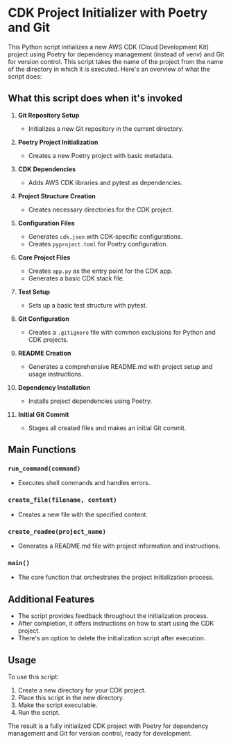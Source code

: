 # CDK Project Initializer with Poetry and Git

This Python script initializes a new AWS CDK (Cloud Development Kit) project using Poetry for dependency management (instead of venv) and Git for version control. This script takes the name of the project from the name of the directory in which it is executed. Here's an overview of what the script does:

## What this script does when it's invoked

1. **Git Repository Setup**
   - Initializes a new Git repository in the current directory.

2. **Poetry Project Initialization**
   - Creates a new Poetry project with basic metadata.

3. **CDK Dependencies**
   - Adds AWS CDK libraries and pytest as dependencies.

4. **Project Structure Creation**
   - Creates necessary directories for the CDK project.

5. **Configuration Files**
   - Generates `cdk.json` with CDK-specific configurations.
   - Creates `pyproject.toml` for Poetry configuration.

6. **Core Project Files**
   - Creates `app.py` as the entry point for the CDK app.
   - Generates a basic CDK stack file.

7. **Test Setup**
   - Sets up a basic test structure with pytest.

8. **Git Configuration**
   - Creates a `.gitignore` file with common exclusions for Python and CDK projects.

9. **README Creation**
   - Generates a comprehensive README.md with project setup and usage instructions.

10. **Dependency Installation**
    - Installs project dependencies using Poetry.

11. **Initial Git Commit**
    - Stages all created files and makes an initial Git commit.


## Main Functions

### `run_command(command)`
- Executes shell commands and handles errors.

### `create_file(filename, content)`
- Creates a new file with the specified content.

### `create_readme(project_name)`
- Generates a README.md file with project information and instructions.

### `main()`
- The core function that orchestrates the project initialization process.

## Additional Features

- The script provides feedback throughout the initialization process.
- After completion, it offers instructions on how to start using the CDK project.
- There's an option to delete the initialization script after execution.

## Usage

To use this script:

1. Create a new directory for your CDK project.
2. Place this script in the new directory.
3. Make the script executable.
4. Run the script.

The result is a fully initialized CDK project with Poetry for dependency management and Git for version control, ready for development.
